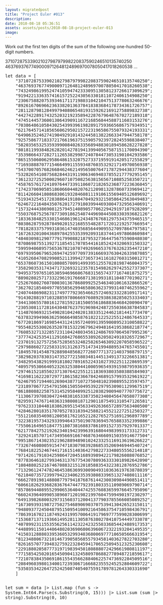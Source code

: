 ```yaml
---
layout: migratedpost
title: "Project Euler #013"
description:
date: 2010-08-18 05:36:51
assets: assets/posts/2010-08-18-project-euler-013
image: 
---
```


<div id="_mcePaste">Work out the first ten digits of the sum of the following one-hundred 50-digit numbers.</div>
<p>37107287533902102798797998220837590246510135740250 46376937677490009712648124896970078050417018260538 ...</p>
<pre class="brush:fsharp">let data = [
    "37107287533902102798797998220837590246510135740250";
    "46376937677490009712648124896970078050417018260538";
    "74324986199524741059474233309513058123726617309629";
    "91942213363574161572522430563301811072406154908250";
    "23067588207539346171171980310421047513778063246676";
    "89261670696623633820136378418383684178734361726757";
    "28112879812849979408065481931592621691275889832738";
    "44274228917432520321923589422876796487670272189318";
    "47451445736001306439091167216856844588711603153276";
    "70386486105843025439939619828917593665686757934951";
    "62176457141856560629502157223196586755079324193331";
    "64906352462741904929101432445813822663347944758178";
    "92575867718337217661963751590579239728245598838407";
    "58203565325359399008402633568948830189458628227828";
    "80181199384826282014278194139940567587151170094390";
    "35398664372827112653829987240784473053190104293586";
    "86515506006295864861532075273371959191420517255829";
    "71693888707715466499115593487603532921714970056938";
    "54370070576826684624621495650076471787294438377604";
    "53282654108756828443191190634694037855217779295145";
    "36123272525000296071075082563815656710885258350721";
    "45876576172410976447339110607218265236877223636045";
    "17423706905851860660448207621209813287860733969412";
    "81142660418086830619328460811191061556940512689692";
    "51934325451728388641918047049293215058642563049483";
    "62467221648435076201727918039944693004732956340691";
    "15732444386908125794514089057706229429197107928209";
    "55037687525678773091862540744969844508330393682126";
    "18336384825330154686196124348767681297534375946515";
    "80386287592878490201521685554828717201219257766954";
    "78182833757993103614740356856449095527097864797581";
    "16726320100436897842553539920931837441497806860984";
    "48403098129077791799088218795327364475675590848030";
    "87086987551392711854517078544161852424320693150332";
    "59959406895756536782107074926966537676326235447210";
    "69793950679652694742597709739166693763042633987085";
    "41052684708299085211399427365734116182760315001271";
    "65378607361501080857009149939512557028198746004375";
    "35829035317434717326932123578154982629742552737307";
    "94953759765105305946966067683156574377167401875275";
    "88902802571733229619176668713819931811048770190271";
    "25267680276078003013678680992525463401061632866526";
    "36270218540497705585629946580636237993140746255962";
    "24074486908231174977792365466257246923322810917141";
    "91430288197103288597806669760892938638285025333403";
    "34413065578016127815921815005561868836468420090470";
    "23053081172816430487623791969842487255036638784583";
    "11487696932154902810424020138335124462181441773470";
    "63783299490636259666498587618221225225512486764533";
    "67720186971698544312419572409913959008952310058822";
    "95548255300263520781532296796249481641953868218774";
    "76085327132285723110424803456124867697064507995236";
    "37774242535411291684276865538926205024910326572967";
    "23701913275725675285653248258265463092207058596522";
    "29798860272258331913126375147341994889534765745501";
    "18495701454879288984856827726077713721403798879715";
    "38298203783031473527721580348144513491373226651381";
    "34829543829199918180278916522431027392251122869539";
    "40957953066405232632538044100059654939159879593635";
    "29746152185502371307642255121183693803580388584903";
    "41698116222072977186158236678424689157993532961922";
    "62467957194401269043877107275048102390895523597457";
    "23189706772547915061505504953922979530901129967519";
    "86188088225875314529584099251203829009407770775672";
    "11306739708304724483816533873502340845647058077308";
    "82959174767140363198008187129011875491310547126581";
    "97623331044818386269515456334926366572897563400500";
    "42846280183517070527831839425882145521227251250327";
    "55121603546981200581762165212827652751691296897789";
    "32238195734329339946437501907836945765883352399886";
    "75506164965184775180738168837861091527357929701337";
    "62177842752192623401942399639168044983993173312731";
    "32924185707147349566916674687634660915035914677504";
    "99518671430235219628894890102423325116913619626622";
    "73267460800591547471830798392868535206946944540724";
    "76841822524674417161514036427982273348055556214818";
    "97142617910342598647204516893989422179826088076852";
    "87783646182799346313767754307809363333018982642090";
    "10848802521674670883215120185883543223812876952786";
    "71329612474782464538636993009049310363619763878039";
    "62184073572399794223406235393808339651327408011116";
    "66627891981488087797941876876144230030984490851411";
    "60661826293682836764744779239180335110989069790714";
    "85786944089552990653640447425576083659976645795096";
    "66024396409905389607120198219976047599490197230297";
    "64913982680032973156037120041377903785566085089252";
    "16730939319872750275468906903707539413042652315011";
    "94809377245048795150954100921645863754710598436791";
    "78639167021187492431995700641917969777599028300699";
    "15368713711936614952811305876380278410754449733078";
    "40789923115535562561142322423255033685442488917353";
    "44889911501440648020369068063960672322193204149535";
    "41503128880339536053299340368006977710650566631954";
    "81234880673210146739058568557934581403627822703280";
    "82616570773948327592232845941706525094512325230608";
    "22918802058777319719839450180888072429661980811197";
    "77158542502016545090413245809786882778948721859617";
    "72107838435069186155435662884062257473692284509516";
    "20849603980134001723930671666823555245252804609722";
    "53503534226472524250874054075591789781264330331690"
    ]


let sum = data |> List.map (fun s -> System.Int64.Parse(s.Substring(0, 15))) |> List.sum
(sum |> string).Substring(0, 10)</pre>
